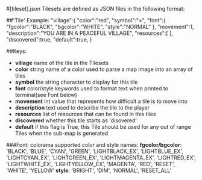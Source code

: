 #\[tileset\].json
Tilesets are defined as JSON files in the following format:

##'Tile' Example:
"village":{
	"color":"red",
	"symbol":"±",
    "font":{
        "fgcolor":"BLACK",
        "bgcolor":"WHITE",
        "style":"NORMAL"
        },
    "movement":1,
    "description":"YOU ARE IN A PEACEFUL VILLAGE",
    "resources":[ ],
    "discovered":true,
    "default":true,
    }

##Keys:
- **village**		name of the tile in the Tilesets
- **color**		    string name of a color used to parse a map image into an
                    array of tiles
- **symbol**		the string character to display for this tile
- **font**		    color/style keywords used to format text when printed to
                    terminal(see Font below)
- **movement**	    int value that represents how difficult a tile is to move
                    into
- **description**	text used to describe the tile to the player
- **resources**	    list of resources that can be found in this tiles
- **discovered**	whether this tile starts as 'disovered'
- **default**	    if this flag is True, this Tile should be used for any out
                    of range Tiles when the sub-map is generated

###Font:
colorama supported color and style names:
    **fgcolor/bgcolor**:
        'BLACK', 'BLUE', 'CYAN', 'GREEN', 'LIGHTBLACK_EX', 'LIGHTBLUE_EX',
        'LIGHTCYAN_EX', 'LIGHTGREEN_EX', 'LIGHTMAGENTA_EX', 'LIGHTRED_EX',
        'LIGHTWHITE_EX', 'LIGHTYELLOW_EX', 'MAGENTA', 'RED', 'RESET',
        'WHITE', 'YELLOW'
    **style**:
        'BRIGHT', 'DIM', 'NORMAL', 'RESET_ALL'